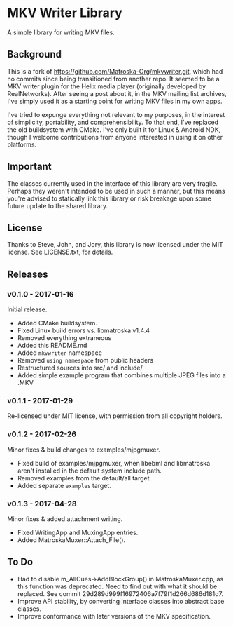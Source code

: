 # MKV Writer Library #

A simple library for writing MKV files.


## Background ##

This is a fork of https://github.com/Matroska-Org/mkvwriter.git, which had no
commits since being transitioned from another repo.  It seemed to be a MKV
writer plugin for the Helix media player (originally developed by
RealNetworks).  After seeing a post about it, in the MKV mailing list archives,
I've simply used it as a starting point for writing MKV files in my own apps.

I've tried to expunge everything not relevant to my purposes, in the interest
of simplicity, portability, and comprehensibility.  To that end, I've replaced
the old buildsystem with CMake.  I've only built it for Linux & Android NDK,
though I welcome contributions from anyone interested in using it on other
platforms.

## Important ##

The classes currently used in the interface of this library are very fragile.
Perhaps they weren't intended to be used in such a manner, but this means you're
advised to statically link this library or risk breakage upon some future update
to the shared library.

## License ##

Thanks to Steve, John, and Jory, this library is now licensed under the MIT
license.  See LICENSE.txt, for details.


## Releases ##

### v0.1.0 - 2017-01-16 ###

Initial release.

* Added CMake buildsystem.
* Fixed Linux build errors vs. libmatroska v1.4.4
* Removed everything extraneous
* Added this README.md
* Added `mkvwriter` namespace
* Removed `using namespace` from public headers
* Restructured sources into src/ and include/
* Added simple example program that combines multiple JPEG files into a .MKV


### v0.1.1 - 2017-01-29 ###

Re-licensed under MIT license, with permission from all copyright holders.


### v0.1.2 - 2017-02-26 ###

Minor fixes & build changes to examples/mjpgmuxer.

* Fixed build of examples/mjpgmuxer, when libebml and libmatroska aren't
  installed in the default system include path.
* Removed examples from the default/all target.
* Added separate `examples` target.


### v0.1.3 - 2017-04-28 ###

Minor fixes & added attachment writing.

* Fixed WritingApp and MuxingApp entries.
* Added MatroskaMuxer::Attach_File().


## To Do ##

* Had to disable m_AllCues->AddBlockGroup() in MatroskaMuxer.cpp, as this
  function was deprecated.  Need to find out with what it should be replaced.
  See commit 29d289d999f16972406a7f79f1d266d686d181d7.
* Improve API stability, by converting interface classes into abstract base
  classes.
* Improve conformance with later versions of the MKV specification.

